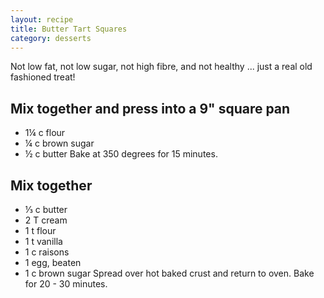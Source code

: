 ```yaml
---
layout: recipe
title: Butter Tart Squares
category: desserts
---
```

Not low fat, not low sugar, not high fibre, and not healthy ...
just a real old fashioned treat! 

Mix together and press into a 9" square pan 
---
- 1¼ c flour
- ¼ c brown sugar
- ½ c butter
Bake at 350 degrees for 15 minutes.

Mix together 
---
- ⅓ c butter
- 2 T cream
- 1 t flour
- 1 t vanilla
- 1 c raisons
- 1 egg, beaten
- 1 c brown sugar
Spread over hot baked crust and return to oven.  Bake for 20 - 30 minutes.

